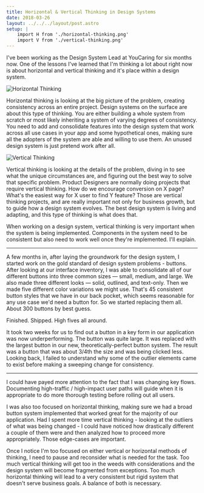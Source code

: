 ```yaml
---
title: Horizontal & Vertical Thinking in Design Systems
date: 2018-03-26
layout: ../../../layout/post.astro
setup: |
    import H from './horizontal-thinking.png'
    import V from './vertical-thinking.png'
---
```


I've been working as the Design System Lead at YouCaring for six months now. One of the lessons I've learned that I'm thinking a lot about right now is about horizontal and vertical thinking and it's place within a design system.

<img alt="Horizontal Thinking" src={H} />

Horizontal thinking is looking at the big picture of the problem, creating consistency across an entire project. Design systems on the surface are about this type of thinking. You are either building a whole system from scratch or most likely inheriting a system of varying degrees of consistency. You need to add and consolidate features into the design system that work across all use cases in your app and some hypothetical ones, making sure all the adopters of the system are able and willing to use them. An unused design system is just pretend work after all.

<img alt="Vertical Thinking" src={V} />

Vertical thinking is looking at the details of the problem, diving in to see what the unique circumstances are, and figuring out the best way to solve that specific problem. Product Designers are normally doing projects that require vertical thinking. How do we encourage conversion on X page? What's the easiest way for X user to find Y feature? Those are vertical thinking projects, and are really important not only for business growth, but to guide how a design system evolves. The best design system is living and adapting, and this type of thinking is what does that.

When working on a design system, vertical thinking is very important when the system is being implemented. Components in the system need to be consistent but also need to work well once they're implemented. I'll explain.

---

A few months in, after laying the groundwork for the design system, I started work on the gold standard of design system problems - buttons. After looking at our interface inventory, I was able to consolidate all of our different buttons into three common sizes &mdash; small, medium, and large. We also made three different looks &mdash; solid, outlined, and text-only. Then we made five different color variations we might use. That's 45 consistent button styles that we have in our back pocket, which seems reasonable for any use case we'd need a button for. So we started replacing them all. About 300 buttons by best guess.

Finished. Shipped. High fives all around.

It took two weeks for us to find out a button in a key form in our application was now underperforming. The button was quite large. It was replaced with the largest button in our new, theoretically-perfect button system. The result was a button that was about 3/4th the size and was being clicked less. Looking back, I failed to understand why some of the outlier elements came to exist before making a sweeping change for consistency.

---

I could have payed more attention to the fact that I was changing key flows. Documenting high-traffic / high-impact user paths will guide when it is appropriate to do more thorough testing before rolling out all users.

I was also too focused on horizontal thinking, making sure we had a broad button system implemented that worked great for the majority of our application. Had I spent more time vertical thinking - looking at the outliers of what was being changed - I could have noticed how drastically different a couple of them were and then analyzed how to proceed more appropriately. Those edge-cases are important.

Once I notice I'm too focused on either vertical or horizontal methods of thinking, I need to pause and reconsider what is needed for the task. Too much vertical thinking will get too in the weeds with considerations and the design system will become fragmented from exceptions. Too much horizontal thinking will lead to a very consistent but rigid system that doesn't serve business goals. A balance of both is necessary.
